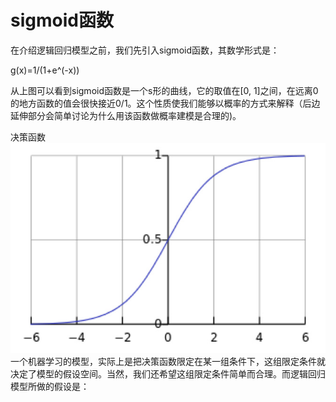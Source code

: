 # sigmoid函数

在介绍逻辑回归模型之前，我们先引入sigmoid函数，其数学形式是：

g(x)=1/(1+e^(-x))

从上图可以看到sigmoid函数是一个s形的曲线，它的取值在[0, 1]之间，在远离0的地方函数的值会很快接近0/1。这个性质使我们能够以概率的方式来解释（后边延伸部分会简单讨论为什么用该函数做概率建模是合理的)。

决策函数
![](/img/sigmoid.jpg)
一个机器学习的模型，实际上是把决策函数限定在某一组条件下，这组限定条件就决定了模型的假设空间。当然，我们还希望这组限定条件简单而合理。而逻辑回归模型所做的假设是：